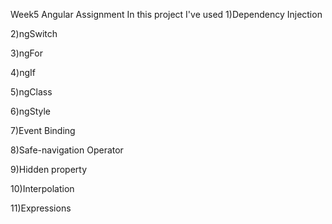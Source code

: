 Week5 Angular Assignment
In this project I've used 
1)Dependency Injection

2)ngSwitch

3)ngFor

4)ngIf

5)ngClass

6)ngStyle

7)Event Binding

8)Safe-navigation Operator

9)Hidden property

10)Interpolation

11)Expressions
